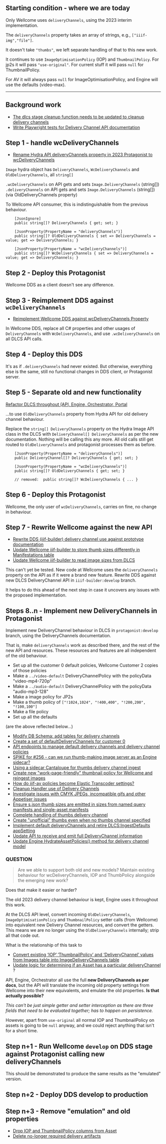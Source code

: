 ## Starting condition - where we are today

Only Wellcome uses `deliveryChannels`, using the 2023 interim implementation.

The `deliveryChannels` property takes an array of strings, e.g., `["iiif-img","file"]`.

It doesn't take `"thumbs"`, we left separate handling of that to this new work.

It continues to use `ImageOptimisationPolicy` (IOP) and `ThumbnailPolicy`. For jp2s it will pass `"use-original"`.
For current stuff it will pass `null` for ThumbnailPolicy.

For AV it will always pass `null` for ImageOptimisationPolicy, and Engine will use the defaults (video-max).

---

## Background work

 - [The dlcs stage cleanup function needs to be updated to cleanup delivery channels](https://github.com/dlcs/protagonist/issues/708)
 - [Write Playwright tests for Delivery Channel API documentation](https://github.com/dlcs/protagonist/issues/703)

## Step 1 - handle wcDeliveryChannels

 - [Rename Hydra API deliveryChannels property in 2023 Protagonist to wcDeliveryChannels](https://github.com/dlcs/protagonist/pull/707)

`Image` hydra object has `DeliveryChannels`, `WcDeliveryChannels` and `OldDeliveryChannels`, all `string[]`

`.wcDeliveryChannels` on API gets and sets `Image.DeliveryChannels` (string[])
`.deliveryChannels`   on API gets and sets `Image.DeliveryChannels` (string[]) (via OldDeliveryChannels property)

To Wellcome API consumer, this is indistinguishable from the previous behaviour.

```
    [JsonIgnore]
    public string[]? DeliveryChannels { get; set; }

    [JsonProperty(PropertyName = "deliveryChannels")]
    public string[]? OldDeliveryChannels { set => DeliveryChannels = value; get => DeliveryChannels; }
    
    [JsonProperty(PropertyName = "wcDeliveryChannels")]
    public string[]? WcDeliveryChannels { set => DeliveryChannels = value; get => DeliveryChannels; }
```

## Step 2 - Deploy this Protagonist

Wellcome DDS as a client doesn't see any difference.


## Step 3 - Reimplement DDS against `wcDeliveryChannels`

 - [Reimplement Wellcome DDS against wcDeliveryChannels Property](https://github.com/dlcs/protagonist/issues/615)

In Wellcome DDS, replace all C# properties and other usages of `DeliveryChannels` with `WcDeliveryChannels`, and use `.wcDeliveryChannels` on all DLCS API calls.


## Step 4 - Deploy this DDS

It's as if `.deliveryChannels` had never existed. But otherwise, everything else is the same, still no functional changes in DDS client, or Protagonist server.


## Step 5 - Separate old and new functionality 

[Refactor DLCS throughout (API, Engine, Orchestrator, Portal](https://github.com/dlcs/protagonist/issues/713)
 
 ...to use `OldDeliveryChannels` property from Hydra API for old delivery channel behaviour.

Replace the `string[] DeliveryChannels` property on the Hydra Image API class in the DLCS with `DeliveryChannel[] DeliveryChannels` as per the new documentation. Nothing will be calling this any more. All old calls still get routed to `OldDeliveryChannels` and protagonist processes them as before.


```
    [JsonProperty(PropertyName = "deliveryChannels")]
    public DeliveryChannel[]? DeliveryChannels { get; set; }

    [JsonProperty(PropertyName = "wcDeliveryChannels")]
    public string[]? OldDeliveryChannels { get; set; }
    
    // removed:  public string[]? WcDeliveryChannels { ... }
```

## Step 6 - Deploy this Protagonist

Wellcome, the only user of `wcDeliveryChannels`, carries on fine, no change in behaviour.


## Step 7 - Rewrite Wellcome against the new API

 - [Rewrite DDS (iiif-builder) delivery channel use against prototype documentation](https://github.com/dlcs/protagonist/issues/617)
 - [Update Wellcome iiif-builder to store thumb sizes differently in Manifestations table](https://github.com/dlcs/protagonist/issues/633)
 - [Update Wellcome iiif-builder to read image sizes from DLCS](https://github.com/dlcs/protagonist/issues/632)

This can't yet be tested. New code at Wellcome uses the `deliveryChannels` property on the API as if it were a brand new feature.
Rewrite DDS against new DLCS DeliveryChannel API in `iiif-builder:develop` branch.

It helps to do this ahead of the next step in case it uncovers any issues with the proposed implementation.


## Steps 8..n - Implement new DeliveryChannels in Protagonist

Implement new DeliveryChannel behaviour in DLCS in `protagonist:develop` branch, using the DeliveryChannels documentation.

That is, make `deliveryChannels` work as described there, and the rest of the new API and resources.
These resources and features are all independent of the old behaviour.

 - Set up all the customer 0 default policies, Wellcome Customer 2 copies of those policies
 - Make a `../video-default` DeliveryChannelPolicy with the policyData "video-mp4-720p"
 - Make a `../audio-default` DeliveryChannelPolicy with the policyData "audio-mp3-128"
 - Make a image policy for JP2s
 - Make a thumb policy of `["!1024,1024", "!400,400", "!200,200", "!100,100"]`
 - Make a file policy
 - Set up all the defaults

 (are the above reflected below...) 

 - [Modify DB Schema: add tables for delivery channels](https://github.com/dlcs/protagonist/issues/618)
 - [Create a set of defaultDeliveryChannels for customer 0](https://github.com/dlcs/protagonist/issues/619)
 - [API endpoints to manage default delivery channels and delivery channel policies](https://github.com/dlcs/protagonist/issues/634)
 - [SPIKE for #256 - can we run thumb-making image server as an Engine sidecar?](https://github.com/dlcs/protagonist/issues/658)
 - [Using a sidecar Cantaloupe for thumbs delivery channel ingest](https://github.com/dlcs/protagonist/issues/256)
 - [Create new "work-page-friendly" thumbnail policy for Wellcome and reingest images](https://github.com/dlcs/protagonist/issues/635)
 - [How do iiif-av policies become Elastic Transcoder settings?](https://github.com/dlcs/protagonist/issues/709)
 - [Cleanup Handler use of Delivery Channels](https://github.com/dlcs/protagonist/issues/691)
 - [Investigate issues with CMYK JPEGs, incompatible gifs and other Appetiser issues](https://github.com/dlcs/protagonist/issues/684)
 - [Ensure s.json thumb sizes are emitted in sizes from named query manifests and single-asset manifests](https://github.com/dlcs/protagonist/issues/631)
 - [Complete handling of thumbs delivery channel](https://github.com/dlcs/protagonist/issues/629)
 - [Create "unofficial" thumbs even when no thumbs channel specified](https://github.com/dlcs/protagonist/issues/627)
 - [Implement default deliveryChannels and retire DLCS:IngestDefaults appSetting](https://github.com/dlcs/protagonist/issues/625)
 - [Update API to receive and emit full DeliveryChannel information](https://github.com/dlcs/protagonist/issues/624)
 - [Update Engine HydrateAssetPolicies() method for delivery channel model](https://github.com/dlcs/protagonist/issues/622)

### QUESTION

> Are we able to support both old and new models? Maintain existing behaviour for wcDeliveryChannels, IOP and ThumbPolicy alongside the emerging new work?

Does that make it easier or harder?

The old 2023 delivery channel behaviour is kept, Engine uses it throughout this work.

At the DLCS API level, convert incoming `OldDeliveryChannels`, `ImageOptimisationPolicy` and `ThumbnailPolicy` setter calls (from Wellcome) into equivalent new Delivery Channel resources, and convert the getters. 
This means we are no longer using the `OldDeliveryChannels` internally; strip all that code out.

What is the relationship of this task to 

 - [Convert existing ‘IOP’,‘ThumbnailPolicy’ and ‘DeliveryChannel’ values from Images table into ImageDeliveryChannels table](https://github.com/dlcs/protagonist/issues/620)
 - [Update logic for determining if an Asset has a particular deliveryChannel](https://github.com/dlcs/protagonist/issues/621) ?

API, Engine, Orchestrator all use the full **new DeliveryChannels as per docs**, but the API will translate the incoming old property settings from Wellcome into their new equivalents, and emulate the old properties. **Is that actually possible?**

_This can't be just simple getter and setter interception as there are three fields that need to be evaluated together; has to happen on persistence._

However, apart from `use-original` all normal IOP and ThumbnailPolicy on assets is going to be `null` anyway, and we could reject anything that isn't for a short time.


## Step n+1 - Run Wellcome `develop` on DDS stage against Protagonist calling new deliveryChannels 

This should be demonstrated to produce the same results as the "emulated" version.


## Step n+2 - Deploy DDS develop to production


## Step n+3 - Remove "emulation" and old properties

 - [Drop IOP and ThumbnailPolicy columns from Asset](https://github.com/dlcs/protagonist/issues/623)
 - [Delete no-longer required delivery artifacts](https://github.com/dlcs/protagonist/issues/430)
